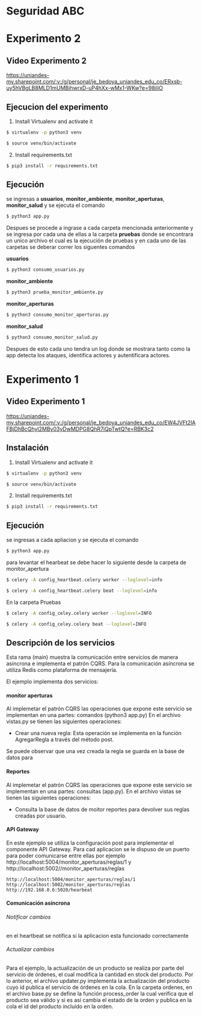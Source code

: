 # Seguridad ABC

# Experimento 2

## Video Experimento 2

https://uniandes-my.sharepoint.com/:v:/g/personal/je_bedoya_uniandes_edu_co/ERxsb-uy5hVBgLB8MLD1mUMBihwrxD-uP4hXx-wMx1-WKw?e=98iIiO

## Ejecucion del experimento

1. Install Virtualenv and activate it
```sh
$ virtualenv -p python3 venv
```
```sh
$ source venv/bin/activate
```
2. Install requirements.txt
```sh
$ pip3 install -r requirements.txt
```

## Ejecución

se ingresas a **usuarios**, **monitor_ambiente**, **monitor_aperturas**, **monitor_salud** y se ejecuta el comando
```sh
$ python3 app.py
```
Despues se procede a ingrase a cada carpeta mencionada anteriormente y se ingresa por cada una de ellas a
la carpeta **pruebas** donde se encontrara un unico archivo el cual es la ejecución de pruebas y en cada uno de las 
carpetas se deberar correr los siguentes comandos 

**usuarios**
```sh
$ python3 consumo_usuarios.py
```
**monitor_ambiente**
```sh
$ python3 prueba_monitor_ambiente.py
```
**monitor_aperturas**
```sh
$ python3 consumo_monitor_aperturas.py
```
**monitor_salud** 
```sh
$ python3 consumo_monitor_salud.py
```

Despues de esto cada uno tendra un log donde se mostrara tanto como la app detecta los ataques, identifica actores y
autentificara actores.

# Experimento 1

## Video Experimento 1

https://uniandes-my.sharepoint.com/:v:/g/personal/je_bedoya_uniandes_edu_co/EW4JVFt2lAFBjDhBcQhyl2MBy03yDwMDPG8QhR7iQpTwtQ?e=RBK3c2

## Instalación

1. Install Virtualenv and activate it
```sh
$ virtualenv -p python3 venv
```
```sh
$ source venv/bin/activate
```
2. Install requirements.txt
```sh
$ pip3 install -r requirements.txt
```

## Ejecución

se ingresas a cada apliacion y se ejecuta el comando
```sh
$ python3 app.py
```

para levantar el hearbeat se debe hacer lo siguiente
desde la carpeta de monitor_apertura

```sh
$ celery -A config_heartbeat.celery worker --loglevel=info
```
```sh
$ celery -A config_heartbeat.celery beat --loglevel=info
```
En la carpeta Pruebas
```sh
$ celery -A config_celey.celery worker --loglevel=INFO

```
```sh
$ celery -A config_celey.celery beat --loglevel=INFO

```

## Descripción de los servicios

Esta rama (main) muestra la comunicación entre servicios de manera asíncrona e implementa el patrón CQRS. Para la comunicación asíncrona se utiliza Redis como plataforma de mensajería.

El ejemplo implementa dos servicios:

#### monitor aperturas

Al implemetar el patrón CQRS las operaciones que expone este servicio se implementan en una partes: comandos (python3 app.py) 
 En el archivo vistas.py se tienen las siguientes operaciones:

- Crear una nueva regla: Esta operación se implementa en la función AgregarRegla a través del método post.

Se puede observar que una vez creada la regla se guarda en la base de datos para

#### Reportes

Al implemetar el patrón CQRS las operaciones que expone este servicio se implementan en una partes: consultas (app.py).
En el archivo vistas se tienen las siguientes operaciones:

- Consulta la base de datos de moitor reportes para devolver sus reglas creadas por usuario.


#### API Gateway

En este ejemplo se utiliza la configuración post para implementar el componente API Gateway. 
Para cad aplicacion se le dispuso de un puerto para poder comunicarse entre ellas 
por ejemplo http://localhost:5004/monitor_aperturas/reglas/1 y http://localhost:5002//monitor_aperturas/reglas

```
http://localhost:5004/monitor_aperturas/reglas/1
http://localhost:5002/monitor_aperturas/reglas
http://192.168.0.6:5020/hearbeat
```

#### Comunicación asíncrona


###### Notificar cambios

en el heartbeat se notifica si la aplicacion esta funcionado correctamente 


###### Actualizar cambios

Para el ejemplo, la actualización de un producto se realiza por parte del servicio de órdenes, el cual modifica la cantidad en stock del producto. Por lo anterior, el archivo updater.py implementa la actualización del producto cuyo id publica el servicio de órdenes en la cola. En la carpeta ordenes, en el archivo base.py se define la función process_order la cual verifica que el producto sea válido y si es así cambia el estado de la orden y publica en la cola el id del producto incluído en la orden.
